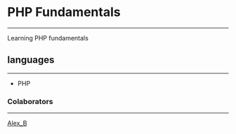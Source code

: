 # PHP Fundamentals
***
 Learning PHP fundamentals

## languages
***
- PHP

### Colaborators
***
[Alex_B](https://github.com/Alex-B9)
